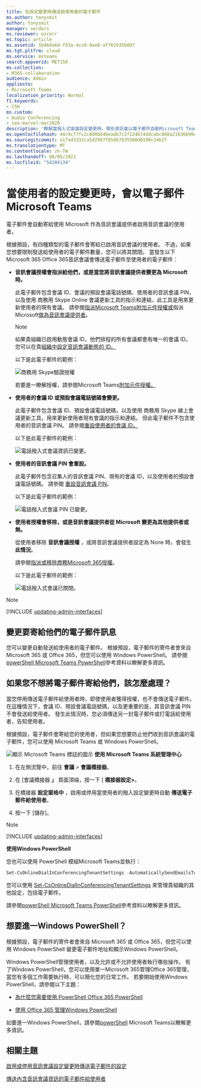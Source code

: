 ```yaml
---
title: 在設定變更時傳送給使用者的電子郵件
ms.author: tonysmit
author: tonysmit
manager: serdars
ms.reviewer: oscarr
ms.topic: article
ms.assetid: 1b46da6d-f93a-4cc0-9ae8-af765935b007
ms.tgt.pltfrm: cloud
ms.service: msteams
search.appverid: MET150
ms.collection:
- M365-collaboration
audience: Admin
appliesto:
- Microsoft Teams
localization_priority: Normal
f1.keywords:
- CSH
ms.custom:
- Audio Conferencing
- seo-marvel-mar2020
description: '瞭解當撥入式會議設定變更時，哪些資訊會以電子郵件自動Microsoft Teams。 '
ms.openlocfilehash: 44c9cf7fc2c8d0bb4beadb7c2f124b74ddcabc868a21836690ec58f5ab9e06a4
ms.sourcegitcommit: a17ad3332ca5d2997f85db7835500d8190c34b2f
ms.translationtype: MT
ms.contentlocale: zh-TW
ms.lasthandoff: 08/05/2021
ms.locfileid: "54284134"
---
```

# <a name="emails-sent-to-users-when-their-settings-change-in-microsoft-teams"></a>當使用者的設定變更時，會以電子郵件Microsoft Teams

電子郵件會自動寄給使用 Microsoft 作為音訊會議[](set-up-audio-conferencing-in-teams.md)提供者啟用音訊會議的使用者。

根據預設，有四種類型的電子郵件會寄給已啟用音訊會議的使用者。 不過，如果您想要限制發送給使用者的電子郵件數量，您可以將其關閉。 當發生以下Microsoft 365 Office 365音訊會議會傳送電子郵件至使用者的電子郵件：

- **音訊會議授權會指派給他們，或是當您將音訊會議提供者變更為 Microsoft 時。**

     此電子郵件包含會議 ID、會議的預設會議電話號碼、使用者的音訊會議 PIN，以及使用 商務用 Skype Online 會議更新工具的指示和連結，此工具是用來更新使用者的現有會議。 請參閱[指派Microsoft Teams附加元件授權或](./teams-add-on-licensing/microsoft-teams-add-on-licensing.md)指派 Microsoft[做為音訊會議提供者](/SkypeForBusiness/audio-conferencing-in-office-365/assign-microsoft-as-the-audio-conferencing-provider)。

    > [!NOTE]
    > 如果貴組織已啟用動態會議 ID，他們排程的所有會議都會有唯一的會議 ID。 您可以在貴[組織中設定音訊會議動態的 ID。](/skypeforbusiness/audio-conferencing-in-office-365/reset-a-conference-id-for-a-user) 

    以下是此電子郵件的範例：

     ![商務用 Skype驗證授權](media/teams-emails-sent-to-users-when-settings-change-image1.png)

    若要進一瞭解授權，請參閱Microsoft Teams[附加元件授權。](./teams-add-on-licensing/microsoft-teams-add-on-licensing.md)

- **使用者的會議 ID 或預設會議電話號碼會變更。**

    此電子郵件包含會議 ID、預設會議電話號碼，以及使用 商務用 Skype 線上會議更新工具，用來更新使用者現有會議的指示和連結。 但此電子郵件不包含使用者的音訊會議 PIN。 請參閱[重設使用者的會議 ID。](reset-a-conference-id-for-a-user-in-teams.md)

    以下是此電子郵件的範例：

     ![電話撥入式會議資訊已變更。](media/teams-emails-sent-to-users-when-settings-change-image2.png)

- **使用者的音訊會議 PIN 會重設。**

    此電子郵件包含召集人的音訊會議 PIN、現有的會議 ID，以及使用者的預設會議電話號碼。 請參閱 [重設音訊會議 PIN](reset-the-audio-conferencing-pin-in-teams.md)。
    
     以下是此電子郵件的範例：
    
     ![電話撥入式會議 PIN 已變更。](media/teams-emails-sent-to-users-when-settings-change-image3.png)
  
- **使用者授權會移除，或是音訊會議提供者從 Microsoft 變更為其他提供者或無。**

    從使用者移除 **音訊會議授權** ，或將音訊會議提供者設定為 None 時，會發生 **此情況**。

    請參閱[指派或移除商務Microsoft 365授權](https://support.office.com/article/997596b5-4173-4627-b915-36abac6786dc)。

    以下是此電子郵件的範例：

     ![電話撥入式會議已關閉。](media/teams-emails-sent-to-users-when-settings-change-image4.png)

> [!NOTE]
> [!INCLUDE [updating-admin-interfaces](includes/updating-admin-interfaces.md)]

## <a name="make-changes-to-the-email-messages-that-are-sent-to-them"></a>變更要寄給他們的電子郵件訊息

您可以變更自動發送給使用者的電子郵件。 根據預設，電子郵件的寄件者會來自 Microsoft 365 或 Office 365，但您可以使用 Windows PowerShell。 請參閱[powerShell Microsoft Teams PowerShell](/powershell/module/teams/?view=teams-ps)參考資料以瞭解更多資訊。

## <a name="what-if-you-dont-want-email-to-be-sent-to-them"></a>如果您不想將電子郵件寄給他們，該怎麼處理？

當您停用傳送電子郵件給使用者時，即使使用者獲得授權，也不會傳送電子郵件。 在這種情況下，會議 ID、預設會議電話號碼，以及更重要的是，其音訊會議 PIN 不會發送給使用者。 發生此情況時，您必須傳送另一封電子郵件或打電話給使用者，告知使用者。

根據預設，電子郵件會寄給您的使用者，但如果您想要防止他們收到音訊會議的電子郵件，您可以使用 Microsoft Teams 或 Windows PowerShell。 

![顯示 Microsoft Teams 標誌的圖示](media/teams-logo-30x30.png) **使用 Microsoft Teams 系統管理中心**

1. 在左側流覽中，前往 **會議**  >  **會議橋接器**。 

2. 在 [會議橋接器 **」** 頁面頂端，按一下 [ **橋接器設定>**。 

3. 在橋接器 **設定窗格中** ，啟用或停用當使用者的撥入設定變更時自動 **傳送電子郵件給使用者**。

4. 按一下 [儲存]。

> [!Note]
> [!INCLUDE [updating-admin-interfaces](includes/updating-admin-interfaces.md)]

**使用Windows PowerShell**

您也可以使用 PowerShell 模組Microsoft Teams並執行：

```PowerShell
Set-CsOnlineDialInConferencingTenantSettings -AutomaticallySendEmailsToUsers $true|$false
```

您可以使用 [Set-CsOnlineDialInConferencingTenantSettings](/powershell/module/skype/set-csonlinedialinconferencingtenantsettings) 來管理貴組織的其他設定，包括電子郵件。

請參閱[powerShell Microsoft Teams PowerShell](/powershell/module/teams/?view=teams-ps)參考資料以瞭解更多資訊。

## <a name="want-to-know-more-about-windows-powershell"></a>想要進一Windows PowerShell？

根據預設，電子郵件的寄件者會來自 Microsoft 365 或 Office 365，但您可以使用 Windows PowerShell 變更電子郵件地址和顯示Windows PowerShell。 

Windows PowerShell管理使用者，以及允許或不允許使用者執行哪些操作。 有了Windows PowerShell，您可以使用單一Microsoft 365管理Office 365管理，當您有多個工作需要執行時，可以簡化您的日常工作。 若要開始使用Windows PowerShell，請參閱以下主題：

  - [為什麼您需要使用 PowerShell Office 365 PowerShell](/microsoft-365/enterprise/why-you-need-to-use-microsoft-365-powershell)

  - [使用 Office 365 管理Windows PowerShell](/previous-versions//dn568025(v=technet.10))

如要進一Windows PowerShell，請參閱[powerShell](/powershell/module/teams/?view=teams-ps) Microsoft Teams以瞭解更多資訊。


## <a name="related-topics"></a>相關主題

[啟用或停用音訊會議設定變更時傳送電子郵件的設定](enable-or-disable-sending-emails-when-their-settings-change-in-teams.md)

[傳送內含音訊會議資訊的電子郵件給使用者](send-an-email-to-a-user-with-their-dial-in-information-in-teams.md)
